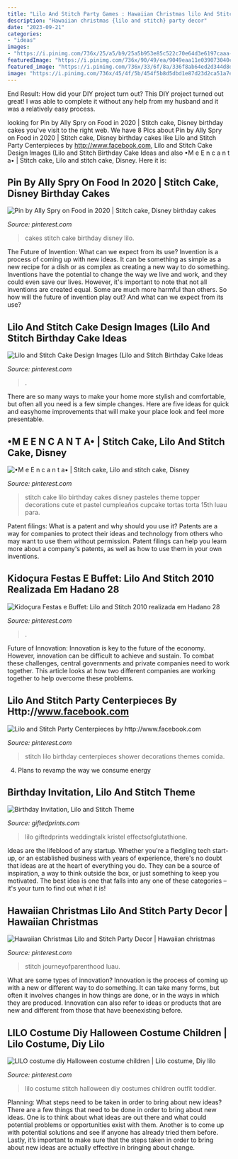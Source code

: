 ```yaml
---
title: "Lilo And Stitch Party Games : Hawaiian Christmas lilo And Stitch Party Decor"
description: "Hawaiian christmas {lilo and stitch} party decor"
date: "2023-09-21"
categories:
- "ideas"
images:
- "https://i.pinimg.com/736x/25/a5/b9/25a5b953e85c522c70e64d3e6197caaa--lilo-costume-diy-halloween-costumes.jpg"
featuredImage: "https://i.pinimg.com/736x/90/49/ea/9049eaa11e039073040c33c9d6316af6.jpg"
featured_image: "https://i.pinimg.com/736x/33/6f/8a/336f8ab64ed2d344d8ded994313f86fd.jpg"
image: "https://i.pinimg.com/736x/45/4f/5b/454f5b8d5dbd1e87d23d2ca51a7e8c52.jpg"
---
```



End Result: How did your DIY project turn out?
This DIY project turned out great! I was able to complete it without any help from my husband and it was a relatively easy process.

	

		
looking for Pin by Ally Spry on Food in 2020 | Stitch cake, Disney birthday cakes you've visit to the right web. We have 8 Pics about Pin by Ally Spry on Food in 2020 | Stitch cake, Disney birthday cakes like Lilo and Stitch Party Centerpieces by http://www.facebook.com, Lilo and Stitch Cake Design Images (Lilo and Stitch Birthday Cake Ideas and also •M e E n c a n t a• | Stitch cake, Lilo and stitch cake, Disney. Here it is:
		
    
## Pin By Ally Spry On Food In 2020 | Stitch Cake, Disney Birthday Cakes

<img loading=lazy src="https://i.pinimg.com/736x/45/4f/5b/454f5b8d5dbd1e87d23d2ca51a7e8c52.jpg" onerror="this.onerror=null;this.src='https://tse3.mm.bing.net/th?id=OIP.aOBrC7b_Wq_rv1l8KMG_ygHaHB&amp;pid=15.1';" alt="Pin by Ally Spry on Food in 2020 | Stitch cake, Disney birthday cakes">

_Source: pinterest.com_

>cakes stitch cake birthday disney lilo. 

	

The Future of Invention: What can we expect from its use?
Invention is a process of coming up with new ideas. It can be something as simple as a new recipe for a dish or as complex as creating a new way to do something. Inventions have the potential to change the way we live and work, and they could even save our lives. However, it's important to note that not all inventions are created equal. Some are much more harmful than others. So how will the future of invention play out? And what can we expect from its use?

    
## Lilo And Stitch Cake Design Images (Lilo And Stitch Birthday Cake Ideas

<img loading=lazy src="https://i.pinimg.com/736x/33/6f/8a/336f8ab64ed2d344d8ded994313f86fd.jpg" onerror="this.onerror=null;this.src='https://tse1.mm.bing.net/th?id=OIP.VuuGDBEGQ-T4Pki4Q4MIlgHaJQ&amp;pid=15.1';" alt="Lilo and Stitch Cake Design Images (Lilo and Stitch Birthday Cake Ideas">

_Source: pinterest.com_

>. 

	

There are so many ways to make your home more stylish and comfortable, but often all you need is a few simple changes. Here are five ideas for quick and easyhome improvements that will make your place look and feel more presentable.

    
## •M E E N C A N T A• | Stitch Cake, Lilo And Stitch Cake, Disney

<img loading=lazy src="https://i.pinimg.com/736x/90/49/ea/9049eaa11e039073040c33c9d6316af6.jpg" onerror="this.onerror=null;this.src='https://tse2.mm.bing.net/th?id=OIP.Se0f-_h74UhrVz0Ed1eIXAHaJ4&amp;pid=15.1';" alt="•M e E n c a n t a• | Stitch cake, Lilo and stitch cake, Disney">

_Source: pinterest.com_

>stitch cake lilo birthday cakes disney pasteles theme topper decorations cute et pastel cumpleaños cupcake tortas torta 15th luau para. 

	

Patent filings: What is a patent and why should you use it?
Patents are a way for companies to protect their ideas and technology from others who may want to use them without permission. Patent filings can help you learn more about a company's patents, as well as how to use them in your own inventions.

    
## Kidoçura Festas E Buffet: Lilo And Stitch 2010 Realizada Em Hadano 28

<img loading=lazy src="https://i.pinimg.com/736x/e5/4f/11/e54f116b17d5e95bac1ecd0435c4aba6.jpg" onerror="this.onerror=null;this.src='https://tse4.mm.bing.net/th?id=OIP.nzAS-0xDvBYXUxMM3C4eZQHaFj&amp;pid=15.1';" alt="Kidoçura Festas e Buffet: Lilo and Stitch 2010 realizada em Hadano 28">

_Source: pinterest.com_

>. 

	

Future of Innovation:
Innovation is key to the future of the economy. However, innovation can be difficult to achieve and sustain. To combat these challenges, central governments and private companies need to work together. This article looks at how two different companies are working together to help overcome these problems.

    
## Lilo And Stitch Party Centerpieces By Http://www.facebook.com

<img loading=lazy src="https://i.pinimg.com/736x/75/e4/6f/75e46f67debd8b11e0be2517520fbc63.jpg" onerror="this.onerror=null;this.src='https://tse1.mm.bing.net/th?id=OIP.nj27fKI5ZYdbaMEsKZ7zBAHaKR&amp;pid=15.1';" alt="Lilo and Stitch Party Centerpieces by http://www.facebook.com">

_Source: pinterest.com_

>stitch lilo birthday centerpieces shower decorations themes comida. 

	

4. Plans to revamp the way we consume energy 

    
## Birthday Invitation, Lilo And Stitch Theme

<img loading=lazy src="https://cdn11.bigcommerce.com/s-6b5fwasnbs/products/1603/images/2251/0743-LILO-STITCH-NO-PICTURE-2__05698.1550256433.386.513.jpg?c=2" onerror="this.onerror=null;this.src='https://tse4.mm.bing.net/th?id=OIP.gl8Lr6hHYf7dmKUK8RqjtgAAAA&amp;pid=15.1';" alt="Birthday Invitation, Lilo and Stitch Theme">

_Source: giftedprints.com_

>lilo giftedprints weddingtalk kristel effectsofglutathione. 

	

Ideas are the lifeblood of any startup. Whether you're a fledgling tech start-up, or an established business with years of experience, there's no doubt that ideas are at the heart of everything you do. They can be a source of inspiration, a way to think outside the box, or just something to keep you motivated. The best idea is one that falls into any one of these categories – it's your turn to find out what it is!

    
## Hawaiian Christmas Lilo And Stitch Party Decor | Hawaiian Christmas

<img loading=lazy src="https://i.pinimg.com/originals/ab/97/ec/ab97ec68d85d0929d1e04a8f4cd947fd.jpg" onerror="this.onerror=null;this.src='https://tse2.mm.bing.net/th?id=OIP.Wuhzf1di4Wxyk0S_EeyJNQHaKX&amp;pid=15.1';" alt="Hawaiian Christmas Lilo and Stitch Party Decor | Hawaiian christmas">

_Source: pinterest.com_

>stitch journeyofparenthood luau. 

	

What are some types of innovation?
Innovation is the process of coming up with a new or different way to do something. It can take many forms, but often it involves changes in how things are done, or in the ways in which they are produced. Innovation can also refer to ideas or products that are new and different from those that have beenexisting before.

    
## LILO Costume Diy Halloween Costume Children | Lilo Costume, Diy Lilo

<img loading=lazy src="https://i.pinimg.com/736x/25/a5/b9/25a5b953e85c522c70e64d3e6197caaa--lilo-costume-diy-halloween-costumes.jpg" onerror="this.onerror=null;this.src='https://tse4.mm.bing.net/th?id=OIP.0H2vlYM4aQ6ylnWW_kGQAAHaJQ&amp;pid=15.1';" alt="LILO costume diy Halloween costume children | Lilo costume, Diy lilo">

_Source: pinterest.com_

>lilo costume stitch halloween diy costumes children outfit toddler. 

	

Planning: What steps need to be taken in order to bring about new ideas?
There are a few things that need to be done in order to bring about new ideas. One is to think about what ideas are out there and what could potential problems or opportunities exist with them. Another is to come up with potential solutions and see if anyone has already tried them before. Lastly, it’s important to make sure that the steps taken in order to bring about new ideas are actually effective in bringing about change.

